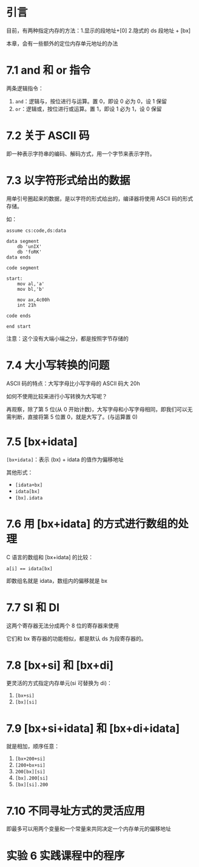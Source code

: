 # 引言

目前，有两种指定内存的方法：1.显示的段地址+\[0] 2.隐式的 ds 段地址 + \[bx]

本章，会有一些额外的定位内存单元地址的办法

# 7.1 and 和 or 指令

两条逻辑指令：
1. `and`：逻辑与，按位进行与运算。置 0，即设 0 必为 0，设 1 保留
2. `or`：逻辑或，按位进行或运算。置 1，即设 1 必为 1，设 0 保留

# 7.2 关于 ASCII 码

即一种表示字符串的编码、解码方式，用一个字节来表示字符。

# 7.3 以字符形式给出的数据

用单引号圈起来的数据，是以字符的形式给出的，编译器将使用 ASCII 码的形式存储。

如：
```
assume cs:code,ds:data

data segment
    db 'unIX'
    db 'foRK'
data ends

code segment

start:
    mov al,'a'
    mov bl,'b'
    
    mov ax,4c00h
    int 21h

code ends

end start
```

注意：这个没有大端小端之分，都是按照字节存储的

# 7.4 大小写转换的问题

ASCII 码的特点：大写字母比小写字母的 ASCII 码大 20h

如何不使用比较来进行小写转换为大写呢？

再观察，除了第 5 位(从 0 开始计数)，大写字母和小写字母相同，即我们可以无需判断，直接将第 5 位置 0，就是大写了。(与运算置 0)

# 7.5 \[bx+idata]

`[bx+idata]`：表示 (bx) + idata 的值作为偏移地址

其他形式：
- `[idata+bx]`
- `idata[bx]`
- `[bx].idata`

# 7.6 用 \[bx+idata] 的方式进行数组的处理

C 语言的数组和 \[bx+idata] 的比较：
```
a[i] == idata[bx]
```

即数组名就是 idata，数组内的偏移就是 bx

# 7.7 SI 和 DI

这两个寄存器无法分成两个 8 位的寄存器来使用

它们和 bx 寄存器的功能相似，都是默认 ds 为段寄存器的。

# 7.8 \[bx+si] 和 \[bx+di]

更灵活的方式指定内存单元(si 可替换为 di)：
1. `[bx+si]`
2. `[bx][si]`

# 7.9 \[bx+si+idata] 和 \[bx+di+idata]

就是相加，顺序任意：
1. `[bx+200+si]`
2. `[200+bx+si]`
3. `200[bx][si]`
4. `[bx].200[si]`
5. `[bx][si].200`

# 7.10 不同寻址方式的灵活应用

即最多可以用两个变量和一个常量来共同决定一个内存单元的偏移地址

# 实验 6 实践课程中的程序
